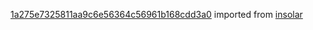[1a275e7325811aa9c6e56364c56961b168cdd3a0](https://github.com/insolar/insolar/commit/1a275e7325811aa9c6e56364c56961b168cdd3a0) imported from [insolar](https://github.com/insolar/insolar)

